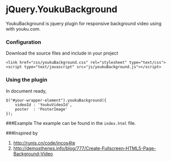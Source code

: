 # jQuery.YoukuBackground
YoukuBackground is jquery plugin for responsive background video using with youku.com.

### Configuration
Download the source files and include in your project
```
<link href="css/youkuBackground.css" rel="stylesheet" type="text/css">
<script type="text/javascript" src="js/youkuBackground.js"></script>
```

### Using the plugin
In document ready,
```
$("#your-wrapper-element").youkuBackground({
	videoId : 'YoukuVideoId',
	poster  : 'PosterImage'
});
```

###Example
The example can be found in the `index.html` file.

###Inspired by
1. http://runjs.cn/code/incos4te
2. http://demosthenes.info/blog/777/Create-Fullscreen-HTML5-Page-Background-Video
